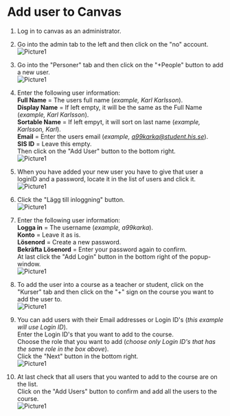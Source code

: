 # Add user to Canvas

1. Log in to canvas as an administrator. <br/>

2. Go into the admin tab to the left and then click on the "no" account.<br/>
![Picture1](Pictures/adduser1.png)

3. Go into the "Personer" tab and then click on the "+People" button to add a new user.<br/>
![Picture1](Pictures/adduser2.png)

4. Enter the following user information:  
**Full Name** = The users full name (*example, Karl Karlsson*).  
**Display Name** = If left empty, it will be the same as the Full Name (*example, Karl Karlsson*).  
**Sortable Name** = If left empyt, it will sort on last name (*example, Karlsson, Karl*).  
**Email** = Enter the users email (*example, a99karka@student.his.se*).  
**SIS ID** = Leave this empty.  
Then click on the "Add User" button to the bottom right.<br/>
![Picture1](Pictures/adduser3.png)

5. When you have added your new user you have to give that user a loginID and a password, locate it in the list of users and click it.<br/>
![Picture1](Pictures/adduser4.png)

6. Click the "Lägg till inloggning" button.<br/>
![Picture1](Pictures/adduser5.png)

7. Enter the following user information:  
**Logga in** = The username (*example, a99karka*).  
**Konto** = Leave it as is.  
**Lösenord** = Create a new password.  
**Bekräfta Lösenord** = Enter your password again to confirm.  
At last click the "Add Login" button in the bottom right of the popup-window.  <br/>
![Picture1](Pictures/adduser6.png)

8. To add the user into a course as a teacher or student, click on the "Kurser" tab and then click on the "+" sign on the course you want to add the user to.<br/>
![Picture1](Pictures/adduser7.png)

9. You can add users with their Email addresses or Login ID's (*this example will use Login ID*).  
Enter the Login ID's that you want to add to the course.  
Choose the role that you want to add (*choose only Login ID's that has the same role in the box above*).  
Click the "Next" button in the bottom right.<br/>
![Picture1](Pictures/adduser8.png)

10. At last check that all users that you wanted to add to the course are on the list.  
Click on the "Add Users" button to confirm and add all the users to the course.<br/>
![Picture1](Pictures/adduser9.png)